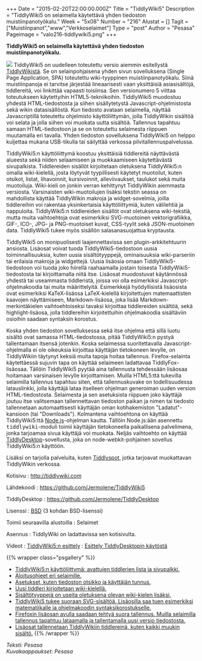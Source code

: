 +++
Date = "2015-02-20T22:00:00.000Z"
Title = "TiddlyWiki5"
Description = "TiddlyWiki5 on selaimella käytettävä yhden tiedoston muistiinpanotyökalu."
Week = "5x08"
Number = "216"
Alustat = []
Tagit = ["Muistiinpanot","www","Verkkoselaimet"]
Type = "post"
Author = "Pesasa"
Pageimage = "valo216-tiddlywiki5.png"
+++


**TiddlyWiki5 on selaimella käytettävä yhden tiedoston
muistiinpanotyökalu.**

![ ](/images/valo216-tiddlywiki5.png "fig:valo216-tiddlywiki5.png") TiddlyWiki5
on uudelleen toteutettu versio aiemmin esitellystä
[TiddlyWikistä](TiddlyWiki "wikilink"). Se on selainpohjaisena yhden
sivun sovelluksena (Single Page Application, SPA) toteutettu
wiki-tyyppinen muistiinpanotyökalu. Siinä muistiinpanoja ei tarvitse
järjestää lineaarisesti vaan yksittäisiä asiasisältöjä, tiddlereitä, voi
linkittää vapaasti toisiinsa. Sen versionumero 5 viittaa toteutukseen
käytettyihin HTML5-tekniikoihin. TiddlyWiki5 muodostuu yhdestä
HTML-tiedostosta ja siihen sisällytetystä Javascript-ohjelmistosta sekä
wikin datasisällöstä. Kun tiedosto avataan selaimella, näyttää
Javascriptillä toteutettu ohjelmisto käyttöliittymän, jolla TiddlyWikin
sisältöä voi selata ja jolla siihen voi muokata uutta sisältöä.
Tallennus tapahtuu samaan HTML-tiedostoon ja se on toteutettu selaimesta
riippuen muutamalla eri tavalla. Yhden tiedoston sovelluksena
TiddlyWiki5 on helppo kuljettaa mukana USB-tikulla tai säilyttää
verkossa pilvitallennuspalvelussa.

TiddlyWiki5:n käyttöliittymä koostuu yksittäisiä tiddlereitä näyttävästä
alueesta sekä niiden selaamiseen ja muokkaamiseen käytettävästä
sivupalkista. Tiddlereiden sisällöt kirjoitetaan oletuksena
TiddlyWiki5:n omalla wiki-kielellä, josta löytyvät tyypillisesti
käytetyt muotoilut, kuten otsikot, listat, lihavoinnit, kursivoinnit,
alleviivaukset, taulukot sekä muita muotoiluja. Wiki-kieli on jonkin
verran kehittynyt TiddlyWikin aiemmasta versiosta. Varsinaisten
wiki-muotoilujen lisäksi tekstin seassa on mahdollista käyttää
TiddlyWikin makroja ja widget-sovelmia, joilla tiddlereihin voi rakentaa
yksinkertaisia käyttöliittymiä, kuten välilehtiä ja nappuloita.
TiddlyWiki5:n tiddlereiden sisällöt ovat oletuksena wiki-tekstiä, mutta
muita vaihtoehtoja ovat esimerkiksi SVG-muotoinen vektorigrafiikka,
GIF-, ICO-, JPG- ja PNG-muotoiset kuvat, CSS-tyylit sekä JSON-muotoinen
data. TiddlyWiki5 tukee myös sisällön salasanasuojattua kryptausta.

TiddlyWiki5 on monipuolisesti laajennettavissa sen plugin-arkkitehtuurin
ansiosta. Lisäosat voivat tuoda TiddlyWiki5-tiedostoon uusia
toiminnallisuuksia, kuten uusia sisältötyyppejä, ominaisuuksia
wiki-parseriin tai erilaisia makroja ja widgettejä. Uusia lisäosia omaan
TiddlyWiki5-tiedostoon voi tuoda joko hiirellä raahaamalla jostain
toisesta TiddlyWiki5-tiedostosta tai kirjoittamalla niitä itse. Lisäosat
muodostuvat käytännössä yhdestä tai useammasta tiddleristä, joissa voi
olla esimerkiksi Javascript-ohjelmakoodia tai muita määrittelyitä.
Esimerkkejä hyödyllisistä lisäosista ovat esimerkiksi KaTeX-lisäosa
LaTeX-kielellä kirjoitettujen matemaattisten kaavojen näyttämiseen,
Markdown-lisäosa, joka lisää Markdown-merkintäkielen vaihtoehtoiseksi
tavaksi kirjoittaa tiddlereiden sisältöä, sekä highlight-lisäosa, jolla
tiddlereihin kirjoitettuihin ohjelmakoodia sisältäviin osioihin saadaan
syntaksin korostus.

Koska yhden tiedoston sovelluksessa sekä itse ohjelma että sillä luotu
sisältö ovat samassa HTML-tiedostossa, pitää TiddlyWiki5:n pystyä
tallentamaan itsensä jotenkin. Koska selaimessa suoritettavalla
Javascript-ohjelmalla ei ole oikeuksia kirjoittaa käyttäjän tietokoneen
levylle, on TiddlyWikiin täytynyt keksiä muita tapoja hoitaa tallennus.
Firefox-selainta käytettäessä sujuvin tapa on käyttää selaimeen
ladattavaa TiddlyFox-lisäosaa. Tällöin TiddlyWiki5 pyytää aina
tallennusta tehdessään lisäosaa hoitamaan varsinaisen levylle
kirjoittamisen. Muilla HTML5:ttä tukevilla selaimilla tallennus tapahtuu
siten, että tallennuskuvake on todellisuudessa latauslinkki, jolla
käyttäjä lataa itselleen ohjelman generoiman uuden version
HTML-tiedostosta. Selaimesta ja sen asetuksista riippuen joko käyttäjä
joutuu itse valitsemaan tallennettavan tiedoston paikan ja nimen tai
tiedosto tallennetaan automaattisesti käyttäjän oman kotihakemiston
"Ladatut"-kansioon (tai "Downloads"). Kolmantena vaihtoehtona on käyttää
TiddlyWiki5:ttä [Node.js](Node.js "wikilink")-ohjelman kautta. Tällöin
Node.js:ään asennettu <tt>tiddlywiki</tt>-moduli toimii käyttäjän tietokoneella
paikallisena palvelimena, jonka tarjoamaa sivua käyttäjä voi muokata.
Neljäs vaihtoehto on käyttää
[TiddlyDesktop](https://github.com/Jermolene/TiddlyDesktop)-sovellusta,
joka on node-webkit-pohjainen sovellus TiddlyWiki5:n käyttöön.

Lisäksi on tarjolla palveluita, kuten
[Tiddlyspot](http://tiddlyspot.com), jotka tarjoavat muokattavan
TiddlyWikin verkossa.

Kotisivu
:   <http://tiddlywiki.com>

Lähdekoodi
:   <https://github.com/Jermolene/TiddlyWiki5>

TiddlyDesktop
:   <https://github.com/Jermolene/TiddlyDesktop>

Lisenssi
:   [BSD](http://opensource.org/licenses/BSD-3-Clause) (3 kohdan BSD-lisenssi)

Toimii seuraavilla alustoilla
:   Selaimet

Asennus
:   TiddlyWiki on ladattavissa sen kotisivulta.

Videot
:   [TiddlyWiki5:n esittely](https://www.youtube.com/watch?v=KtCUr83XgyE)
:   [Esittely TiddlyDesktopin käytöstä](https://www.youtube.com/watch?v=i3Bggkm7paA)

{{% wrapper class="psgallery" %}}
* [TiddlyWiki5:n käyttöliittymä: avattujen tiddlerien lista ja sivupalkki.](/images/tiddlywiki5-1.jpg)
* [Aloitusohjeet eri selaimille.](/images/tiddlywiki5-2.jpg)
* [Asetukset, kuten tiedoston otsikko ja käyttäjän tunnus.](/images/tiddlywiki5-3.jpg)
* [Uusi tiddleri kirjoitetaan wiki-kielellä.](/images/tiddlywiki5-4.jpg)
* [Sisältötyyppejä on useita oletuksena olevan wiki-kielen lisäksi.](/images/tiddlywiki5-5.jpg)
* [TiddlyWiki5 tukee suoraan SVG-sisältöä. Lisäosilla saa tuen esimerkiksi matematiikalle ja ohjelmakoodin syntaksikorostukselle.](/images/tiddlywiki5-6.jpg)
* [Firefoxin lisäosan avulla saadaan tehtyä suora tallennus. Muilla selaimilla tallennus tapahtuu lataamalla ja tallentamalla uusi versio tiedostosta.](/images/tiddlywiki5-7.jpg)
* [Lisäosat tallennetaan TiddlyWikiin tiddlereinä, kuten kaikki muukin sisältö.](/images/tiddlywiki5-8.jpg)
{{% /wrapper %}}

*Teksti: Pesasa* <br />
*Kuvakaappaukset: Pesasa*
